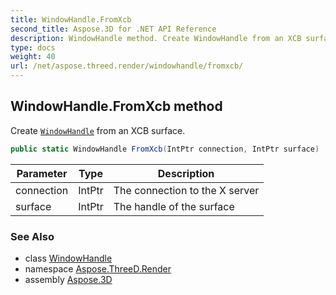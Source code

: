 ```yaml
---
title: WindowHandle.FromXcb
second_title: Aspose.3D for .NET API Reference
description: WindowHandle method. Create WindowHandle from an XCB surface
type: docs
weight: 40
url: /net/aspose.threed.render/windowhandle/fromxcb/
---
```

## WindowHandle.FromXcb method

Create [`WindowHandle`](../) from an XCB surface.

```csharp
public static WindowHandle FromXcb(IntPtr connection, IntPtr surface)
```

| Parameter | Type | Description |
| --- | --- | --- |
| connection | IntPtr | The connection to the X server |
| surface | IntPtr | The handle of the surface |

### See Also

* class [WindowHandle](../)
* namespace [Aspose.ThreeD.Render](../../windowhandle/)
* assembly [Aspose.3D](../../../)


